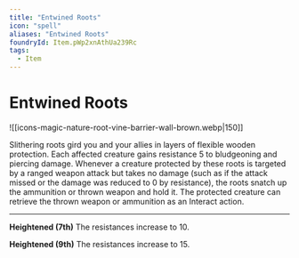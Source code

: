 ```yaml
---
title: "Entwined Roots"
icon: "spell"
aliases: "Entwined Roots"
foundryId: Item.pWp2xnAthUa239Rc
tags:
  - Item
---
```


# Entwined Roots
![[icons-magic-nature-root-vine-barrier-wall-brown.webp|150]]

Slithering roots gird you and your allies in layers of flexible wooden protection. Each affected creature gains resistance 5 to bludgeoning and piercing damage. Whenever a creature protected by these roots is targeted by a ranged weapon attack but takes no damage (such as if the attack missed or the damage was reduced to 0 by resistance), the roots snatch up the ammunition or thrown weapon and hold it. The protected creature can retrieve the thrown weapon or ammunition as an Interact action.

* * *

**Heightened (7th)** The resistances increase to 10.

**Heightened (9th)** The resistances increase to 15.

